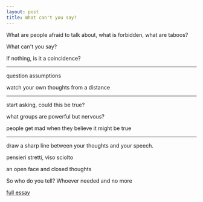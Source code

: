 ```yaml
---
layout: post
title: What can't you say?
---
```





What are people afraid to talk about, what is forbidden, what are taboos?

What can't you say? 

If nothing, is it a coincidence?

---

question assumptions

watch your own thoughts from a distance

---

start asking, could this be true?

what groups are powerful but nervous?

people get mad when they believe it might be true

---

draw a sharp line between your thoughts and your speech.

pensieri stretti, viso sciolto

an open face and closed thoughts

So who do you tell? Whoever needed and no more


[full essay](http://www.paulgraham.com/say.html)